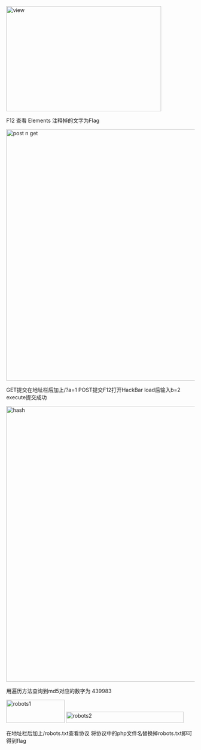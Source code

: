 <img width="414" height="281" alt="view" src="https://github.com/user-attachments/assets/ac9790b5-a5db-4c01-afa9-85a09547a540" />

F12 查看 Elements
注释掉的文字为Flag

<img width="1280" height="672" alt="post n get" src="https://github.com/user-attachments/assets/eb94d91a-ccd2-46ea-b67a-047eaa89e98b" />

GET提交在地址栏后加上/?a=1
POST提交F12打开HackBar
load后输入b=2
execute提交成功

<img width="1057" height="737" alt="hash" src="https://github.com/user-attachments/assets/fc062db4-fc5e-4709-9ee6-9ca64286d0ee" />

用遍历方法查询到md5对应的数字为 439983

<img width="156" height="62" alt="robots1" src="https://github.com/user-attachments/assets/8a94e91f-db16-4ced-9757-9ea2f2c73e81" />
<img width="314" height="30" alt="robots2" src="https://github.com/user-attachments/assets/a5b3ea43-6695-461f-9f4f-a16f62f03b31" />

在地址栏后加上/robots.txt查看协议
将协议中的php文件名替换掉robots.txt即可得到flag
